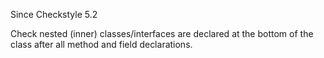 Since Checkstyle 5.2

Check nested (inner) classes/interfaces are declared at the bottom of the class after all method and field declarations.
